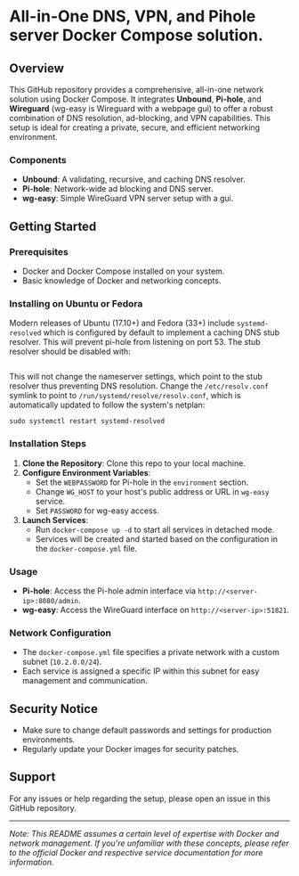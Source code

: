# All-in-One DNS, VPN, and Pihole server Docker Compose solution.

## Overview
This GitHub repository provides a comprehensive, all-in-one network solution using Docker Compose. It integrates **Unbound**, **Pi-hole**, and **Wireguard** (wg-easy is Wireguard with a webpage gui) to offer a robust combination of DNS resolution, ad-blocking, and VPN capabilities. This setup is ideal for creating a private, secure, and efficient networking environment.

### Components
- **Unbound**: A validating, recursive, and caching DNS resolver.
- **Pi-hole**: Network-wide ad blocking and DNS server.
- **wg-easy**: Simple WireGuard VPN server setup with a gui.

## Getting Started

### Prerequisites
- Docker and Docker Compose installed on your system.
- Basic knowledge of Docker and networking concepts.

### Installing on Ubuntu or Fedora

Modern releases of Ubuntu (17.10+) and Fedora (33+) include `systemd-resolved` which is configured by default to implement a caching DNS stub resolver. This will prevent pi-hole from listening on port 53. The stub resolver should be disabled with:
```sudo sed -r -i.orig 's/#?DNSStubListener=yes/DNSStubListener=no/g' /etc/systemd/resolved.conf
```
This will not change the nameserver settings, which point to the stub resolver thus preventing DNS resolution. Change the `/etc/resolv.conf` symlink to point to `/run/systemd/resolve/resolv.conf`, which is automatically updated to follow the system's netplan:
```sudo sh -c 'rm /etc/resolv.conf && ln -s /run/systemd/resolve/resolv.conf /etc/resolv.conf'
sudo systemctl restart systemd-resolved
```

### Installation Steps
1. **Clone the Repository**: Clone this repo to your local machine.
2. **Configure Environment Variables**:
   - Set the `WEBPASSWORD` for Pi-hole in the `environment` section.
   - Change `WG_HOST` to your host's public address or URL in `wg-easy` service.
   - Set `PASSWORD` for wg-easy access.
3. **Launch Services**:
   - Run `docker-compose up -d` to start all services in detached mode.
   - Services will be created and started based on the configuration in the `docker-compose.yml` file.

### Usage
- **Pi-hole**: Access the Pi-hole admin interface via `http://<server-ip>:8080/admin`.
- **wg-easy**: Access the WireGuard interface on `http://<server-ip>:51821`.

### Network Configuration
- The `docker-compose.yml` file specifies a private network with a custom subnet (`10.2.0.0/24`).
- Each service is assigned a specific IP within this subnet for easy management and communication.

## Security Notice
- Make sure to change default passwords and settings for production environments.
- Regularly update your Docker images for security patches.

## Support
For any issues or help regarding the setup, please open an issue in this GitHub repository.

---
*Note: This README assumes a certain level of expertise with Docker and network management. If you're unfamiliar with these concepts, please refer to the official Docker and respective service documentation for more information.*

